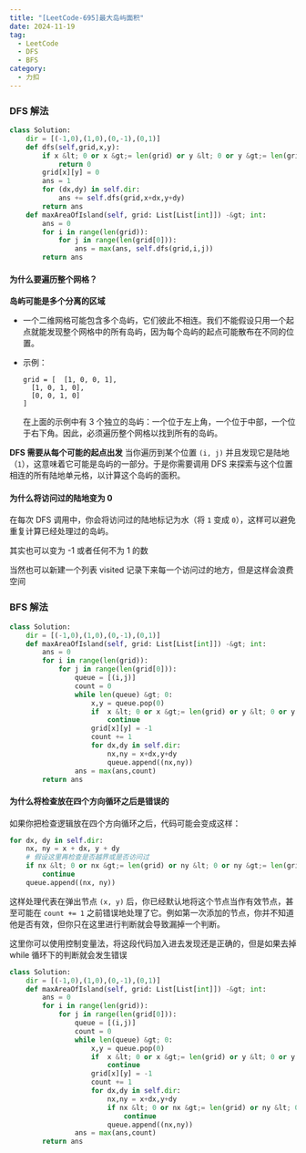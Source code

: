 ```yaml
---
title: "[LeetCode-695]最大岛屿面积"
date: 2024-11-19
tag:
  - LeetCode
  - DFS
  - BFS
category:
  - 力扣
---
```


### DFS 解法

```python
class Solution:
    dir = [(-1,0),(1,0),(0,-1),(0,1)]
    def dfs(self,grid,x,y):
        if x &lt; 0 or x &gt;= len(grid) or y &lt; 0 or y &gt;= len(grid[0]) or grid[x][y] != 1:
            return 0
        grid[x][y] = 0
        ans = 1
        for (dx,dy) in self.dir:
            ans += self.dfs(grid,x+dx,y+dy)
        return ans
    def maxAreaOfIsland(self, grid: List[List[int]]) -&gt; int:
        ans = 0
        for i in range(len(grid)):
            for j in range(len(grid[0])):
                ans = max(ans, self.dfs(grid,i,j))
        return ans
```

#### 为什么要遍历整个网格？

**岛屿可能是多个分离的区域**

- 一个二维网格可能包含多个岛屿，它们彼此不相连。我们不能假设只用一个起点就能发现整个网格中的所有岛屿，因为每个岛屿的起点可能散布在不同的位置。

- 示例：

  ```
  grid = [  [1, 0, 0, 1],
    [1, 0, 1, 0],
    [0, 0, 1, 0]
  ]
  ```

  在上面的示例中有 3 个独立的岛屿：一个位于左上角，一个位于中部，一个位于右下角。因此，必须遍历整个网格以找到所有的岛屿。

**DFS 需要从每个可能的起点出发**
当你遍历到某个位置 `(i, j)` 并且发现它是陆地（`1`），这意味着它可能是岛屿的一部分。于是你需要调用 DFS 来探索与这个位置相连的所有陆地单元格，以计算这个岛屿的面积。

#### 为什么将访问过的陆地变为 0

在每次 DFS 调用中，你会将访问过的陆地标记为水（将 `1` 变成 `0`），这样可以避免重复计算已经处理过的岛屿。

其实也可以变为 -1 或者任何不为 1 的数

当然也可以新建一个列表 visited 记录下来每一个访问过的地方，但是这样会浪费空间

### BFS 解法

```python
class Solution:
    dir = [(-1,0),(1,0),(0,-1),(0,1)]
    def maxAreaOfIsland(self, grid: List[List[int]]) -&gt; int:
        ans = 0
        for i in range(len(grid)):
            for j in range(len(grid[0])):
                queue = [(i,j)]
                count = 0
                while len(queue) &gt; 0:
                    x,y = queue.pop(0)
                    if  x &lt; 0 or x &gt;= len(grid) or y &lt; 0 or y &gt;= len(grid[0]) or grid[x][y] != 1:
                        continue
                    grid[x][y] = -1
                    count += 1
                    for dx,dy in self.dir:
                        nx,ny = x+dx,y+dy
                        queue.append((nx,ny))
                ans = max(ans,count)
        return ans
```

#### 为什么将检查放在四个方向循环之后是错误的

如果你把检查逻辑放在四个方向循环之后，代码可能会变成这样：

```python
for dx, dy in self.dir:
    nx, ny = x + dx, y + dy
    # 假设这里再检查是否越界或是否访问过
    if nx &lt; 0 or nx &gt;= len(grid) or ny &lt; 0 or ny &gt;= len(grid[0]) or grid[nx][ny] != 1:
        continue
    queue.append((nx, ny))
```

这样处理代表在弹出节点 `(x, y)` 后，你已经默认地将这个节点当作有效节点，甚至可能在 `count += 1` 之前错误地处理了它。例如第一次添加的节点，你并不知道他是否有效，但你只在这里进行判断就会导致漏掉一个判断。

这里你可以使用控制变量法，将这段代码加入进去发现还是正确的，但是如果去掉 while 循环下的判断就会发生错误

```python
class Solution:
    dir = [(-1,0),(1,0),(0,-1),(0,1)]
    def maxAreaOfIsland(self, grid: List[List[int]]) -&gt; int:
        ans = 0
        for i in range(len(grid)):
            for j in range(len(grid[0])):
                queue = [(i,j)]
                count = 0
                while len(queue) &gt; 0:
                    x,y = queue.pop(0)
                    if  x &lt; 0 or x &gt;= len(grid) or y &lt; 0 or y &gt;= len(grid[0]) or grid[x][y] != 1:
                        continue
                    grid[x][y] = -1
                    count += 1
                    for dx,dy in self.dir:
                        nx,ny = x+dx,y+dy
                        if nx &lt; 0 or nx &gt;= len(grid) or ny &lt; 0 or ny &gt;= len(grid[0]) or grid[nx][ny] != 1:
                            continue
                        queue.append((nx,ny))
                ans = max(ans,count)
        return ans
```
